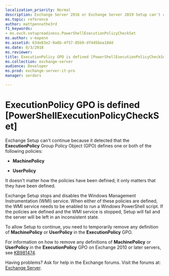 ```yaml
---
localization_priority: Normal
description: Exchange Server 2016 or Exchange Server 2019 Setup can't continue because MachinePolicy or UserPolicy (or both) are defined in the ExecutionPolicy GPO.
ms.topic: reference
author: mattpennathe3rd
f1_keywords:
- ms.exch.setupreadiness.PowerShellExecutionPolicyCheckSet
ms.author: v-mapenn
ms.assetid: 63de83e2-9a6b-4f57-85b9-df445bea18dd
ms.date: 8/3/2018
ms.reviewer:
title: ExecutionPolicy GPO is defined [PowerShellExecutionPolicyCheckSet]
ms.collection: exchange-server
audience: Developer
ms.prod: exchange-server-it-pro
manager: serdars

---
```


# ExecutionPolicy GPO is defined [PowerShellExecutionPolicyCheckSet]

Exchange Setup can't continue because it detected that the **ExecutionPolicy** Group Policy Object (GPO) defines one or both of the following policies:

- **MachinePolicy**

- **UserPolicy**

It doesn't matter how the policies have been defined; it only matters that they have been defined.

Exchange Setup stops and disables the Windows Management Instrumentation (WMI) service. When either of these policies are defined, the WMI service needs to be enabled to run a Windows PowerShell script. If the policies are defined and the WMI service is stopped, Setup will fail and the server will be left in an inconsistent state.

To allow Setup to continue, you need to temporarily remove any definition of **MachinePolicy** or **UserPolicy** in the **ExecutionPolicy** GPO.

For information on how to remove any definitions of **MachinePolicy** or **UserPolicy** in the **ExecutionPolicy** GPO on Exchange 2010 or later servers, see [KB981474](https://go.microsoft.com/fwlink/?linkid=3052&kbid=981474).

Having problems? Ask for help in the Exchange forums. Visit the forums at: [Exchange Server](https://go.microsoft.com/fwlink/p/?linkId=60612).
